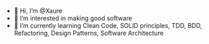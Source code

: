 - 👋 Hi, I’m @Xaure
- 👀 I’m interested in making good software
- 🌱 I’m currently learning Clean Code, SOLID principles, TDD, BDD, Refactoring, Design Patterns, Software Architecture

<!---
- 💞️ I’m looking to collaborate on ...
- 📫 How to reach me ...
--->

<!---
Xaure/Xaure is a ✨ special ✨ repository because its `README.md` (this file) appears on your GitHub profile.
You can click the Preview link to take a look at your changes.
--->
